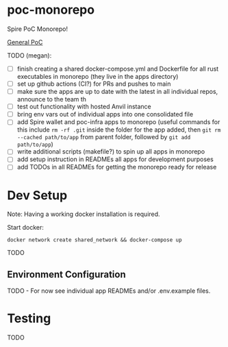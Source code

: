 # poc-monorepo
Spire PoC Monorepo!

[General PoC](https://www.notion.so/spirelabs/Spire-PoC-Infrastructure-9caebb8915f24a1fba9caf1365b05737)


TODO (megan): 
- [ ] finish creating a shared docker-compose.yml and Dockerfile for all rust executables in monorepo (they live in the apps directory)
- [ ] set up github actions (CI?) for PRs and pushes to main
- [ ] make sure the apps are up to date with the latest in all individual repos, announce to the team th
- [ ] test out functionality with hosted Anvil instance
- [ ] bring env vars out of individual apps into one consolidated file
- [ ] add Spire wallet and poc-infra apps to monorepo (useful commands for this include `rm -rf .git` inside the folder for the app added, then `git rm --cached path/to/app` from parent folder, followed by `git add path/to/app`)
- [ ] write additional scripts (makefile?) to spin up all apps in monorepo
- [ ] add setup instruction in READMEs all apps for development purposes
- [ ] add TODOs in all READMEs for getting the monorepo ready for release

# Dev Setup

Note: Having a working docker installation is required.

Start docker:
```shell
docker network create shared_network && docker-compose up
```

TODO


## Environment Configuration

TODO - For now see individual app READMEs and/or .env.example files.

# Testing

TODO
